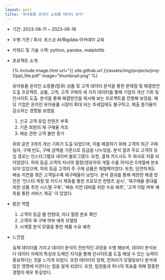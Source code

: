 ```yaml
---
layout: post
title: '유아용품 온라인 쇼핑몰 데이터 분석'
---
```



- 기간: 2023-08-11 ~ 2023-08-18
- 수행 기관 / 회사: 포스코 AI/Bigdata 아카데미 교육
- 키워드 및 기술 스택: python, pandas, matplotlib
- 프로젝트 소개

    {% include image.html url="{{ site.github.url }}/assets/img/projects/proj-1/ppt_file.pdf" image="thumbnail.png" %}

    유아용품 온라인 쇼핑몰(맘큐) 상품 및 고객 데이터 분석을 통한 문제점 및 해결방안 도출 프로젝트.
    상품, 고객, 고객 구매의 세 가지 데이터를 통해 기업의 개선 기회 및 인사이트 도출. 분석을 통해 해결방안을 제시해 보는 프로젝트를 진행해 보았음.
    해당 기업은 온라인 유아용품 시장이 확대 되는 추세임에도 불구하고, 매출 증가율이 감소하는 경향을 보였음

    1. 신규 고객 유입 컨텐츠 부족
    2. 기존 회원의 재 구매율 저조
    3. 배송 관련 고객 불만 증가
   
    위와 같은 3개의 개선 기회가 도출 되었으며, 이를 해결하기 위해 고객의 최근 구매 일자, 구매 빈도, 구매 금액을 기준으로 등급을 나누었음. 분석 결과 주요 고객의 유입 경로는 인스타그램과 네이버 블로그였다. 또한, 결제 카드사도 두 회사로 치중 되어었었다.
    하위 등급 고객의 자녀의 월령(영유아의 개월 수를 의미)은 0개월에 분포 되어 있었으며, 하위 등급 고객의 주 구매 상품은 체험팩이었다.
    또한, 당연하게도 배송 지연을 겪은 고객일수록 재구매율이 낮았다. 분셕 결과를 통해 제한한 해결 방안은 '인스타 계정 및 카드사 제휴를 통한 프로모션 컨텐츠 실시', '재구매율 증대를 위한 상품 추천 시스템 구축', '배송 지연 대비를 위한 수요 예측', '고객 이탈 여부 예측을 통한 서비스 제공' 이 있었다.

- 맡은 역할
  
    1. 고객의 등급 별 연령대, 자녀 월령 분포 확인
    2. 고객의 재 구매 여부 예측 모델링
    3. 시계열 분석 모델을 통한 제품 수요 예측
   
- 느낀점
    
    실제 데이터를 가지고 데이터 분석의 전반적인 과정을 수행 해보며, 데이터 분석보다 데이터 자체의 특성과 도메인 지식을 통해 인사이트를 도출 해낼 수 있는 능력이 중요하다는 것을 느끼게 되었다. 또한 데이터의 정제, 전처리가 모델링보다 분석에 많은 영향에 미친다는 점을 알게 되었다. 또한, 팀원들과 하나의 목표를 위해 열중한 경험이 매우 뜻깊었다.
     




